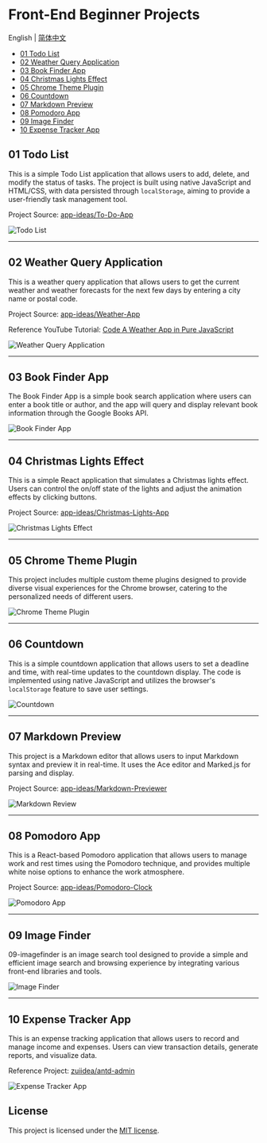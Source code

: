 # Front-End Beginner Projects

English | [简体中文](./README_zh.md)

- [01 Todo List](./01-todolist/README.md)
- [02 Weather Query Application](./02-weatherapp/README.md)
- [03 Book Finder App](./03-bookfinder/README.md)
- [04 Christmas Lights Effect](./04-christmaslight/README.md)
- [05 Chrome Theme Plugin](./05-chromethemeextension/README.md)
- [06 Countdown](./06-countdownapp/README.md)
- [07 Markdown Preview](./07-markdownpreview/README.md)
- [08 Pomodoro App](./08-pomodoro/README.md)
- [09 Image Finder](./09-imagefinder/README.md)
- [10 Expense Tracker App](./10-expensetrackerapp/README.md)

## 01 Todo List

This is a simple Todo List application that allows users to add, delete, and modify the status of tasks. The project is built using native JavaScript and HTML/CSS, with data persisted through `localStorage`, aiming to provide a user-friendly task management tool.

Project Source: [app-ideas/To-Do-App](https://github.com/florinpop17/app-ideas/blob/master/Projects/2-Intermediate/To-Do-App.md)

![Todo List](./img-storage/01-todolist.jpg)

---

## 02 Weather Query Application

This is a weather query application that allows users to get the current weather and weather forecasts for the next few days by entering a city name or postal code.

Project Source: [app-ideas/Weather-App](https://github.com/florinpop17/app-ideas/blob/master/Projects/1-Beginner/Weather-App.md)

Reference YouTube Tutorial: [Code A Weather App in Pure JavaScript](https://youtu.be/ZPG2wGNj6J4?si=zz_2-qsFUZkJp1ab)

![Weather Query Application](./img-storage/02-weatherapp.jpg)

---

## 03 Book Finder App

The Book Finder App is a simple book search application where users can enter a book title or author, and the app will query and display relevant book information through the Google Books API.

![Book Finder App](./img-storage/03-bookfinder.jpg)

---

## 04 Christmas Lights Effect

This is a simple React application that simulates a Christmas lights effect. Users can control the on/off state of the lights and adjust the animation effects by clicking buttons.

Project Source: [app-ideas/Christmas-Lights-App](https://github.com/florinpop17/app-ideas/blob/master/Projects/1-Beginner/Christmas-Lights-App.md)

![Christmas Lights Effect](./img-storage/04-christmaslight.jpg)

---

## 05 Chrome Theme Plugin

This project includes multiple custom theme plugins designed to provide diverse visual experiences for the Chrome browser, catering to the personalized needs of different users.

![Chrome Theme Plugin](./img-storage/05-chromethemeextension.jpg)

---

## 06 Countdown

This is a simple countdown application that allows users to set a deadline and time, with real-time updates to the countdown display. The code is implemented using native JavaScript and utilizes the browser's `localStorage` feature to save user settings.

![Countdown](./img-storage/06-countdownapp.jpg)

---

## 07 Markdown Preview

This project is a Markdown editor that allows users to input Markdown syntax and preview it in real-time. It uses the Ace editor and Marked.js for parsing and display.

Project Source: [app-ideas/Markdown-Previewer](https://github.com/florinpop17/app-ideas/blob/master/Projects/2-Intermediate/Markdown-Previewer.md)

![Markdown Review](./img-storage/07-markdownpreview.jpg)

---

## 08 Pomodoro App

This is a React-based Pomodoro application that allows users to manage work and rest times using the Pomodoro technique, and provides multiple white noise options to enhance the work atmosphere.

Project Source: [app-ideas/Pomodoro-Clock](https://github.com/florinpop17/app-ideas/blob/master/Projects/1-Beginner/Pomodoro-Clock.md)

![Pomodoro App](./img-storage/08-pomodoro.jpg)

---

## 09 Image Finder

09-imagefinder is an image search tool designed to provide a simple and efficient image search and browsing experience by integrating various front-end libraries and tools.

![Image Finder](./img-storage/09-imagefinder.jpg)

---

## 10 Expense Tracker App

This is an expense tracking application that allows users to record and manage income and expenses. Users can view transaction details, generate reports, and visualize data.

Reference Project: [zuiidea/antd-admin](https://github.com/zuiidea/antd-admin)

![Expense Tracker App](./img-storage/10-expensetrackerapp.jpg)

## License

This project is licensed under the [MIT license](./LICENSE).
